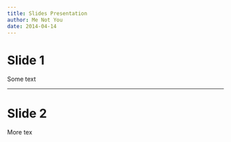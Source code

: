 ```yaml
---
title: Slides Presentation
author: Me Not You
date: 2014-04-14
---
```


# Slide 1

Some text

---

# Slide 2

More tex
